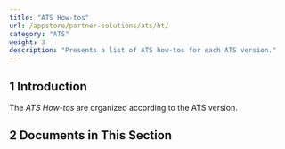 ```yaml
---
title: "ATS How-tos"
url: /appstore/partner-solutions/ats/ht/
category: "ATS"
weight: 3
description: "Presents a list of ATS how-tos for each ATS version."
---
```


## 1 Introduction

The *ATS How-tos* are organized according to the ATS version.

## 2 Documents in This Section
